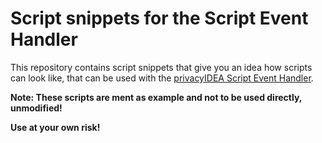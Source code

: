 # Script snippets for the Script Event Handler

This repository contains script snippets that give you an idea
how scripts can look like, that can be used with the 
[privacyIDEA Script Event Handler](https://privacyidea.readthedocs.io/en/latest/eventhandler/scripthandler.html).

**Note: These scripts are ment as example and not to be used directly, unmodified!**

**Use at your own risk!**
